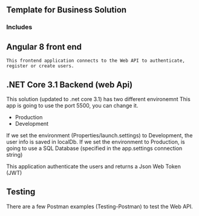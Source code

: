 ## Template for Business Solution

### Includes

## Angular 8 front end

	This frontend application connects to the Web API to authenticate, register or create users.

## .NET Core 3.1 Backend (web Api)

This solution (updated to .net core 3.1) has two different environemnt
This app is going to use the port 5500, you can change it.

* Production
* Development

If we set the environment (Properties/launch.settings) to Development, the user info is saved in localDb.
If we set the environment to Production, is going to use a SQL Database (specified in the app.settings connection string)

This application authenticate the users and returns a Json Web Token (JWT)


## Testing
There are a few Postman examples (Testing-Postman) to test the Web API.
